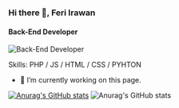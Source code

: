 ### Hi there 👋, Feri Irawan
#### Back-End Developer
![Back-End Developer](https://pbs.twimg.com/profile_banners/1146821485677305857/1617661778/600x200)


Skills: PHP / JS / HTML / CSS / PYHTON

- 🔭 I’m currently working on this page. 

[![Anurag's GitHub stats](https://github-readme-stats.vercel.app/api?username=feri03)](https://github.com/anuraghazra/github-readme-stats)
![Anurag's GitHub stats](https://github-readme-stats.vercel.app/api?username=feri03&show_icons=true&theme=react)

<!--
**Feri03/Feri03** is a ✨ _special_ ✨ repository because its `README.md` (this file) appears on your GitHub profile.

Here are some ideas to get you started:

- 🔭 I’m currently working on ...
- 🌱 I’m currently learning ...
- 👯 I’m looking to collaborate on ...
- 🤔 I’m looking for help with ...
- 💬 Ask me about ...
- 📫 How to reach me: ...
- 😄 Pronouns: ...
- ⚡ Fun fact: ...
-->
